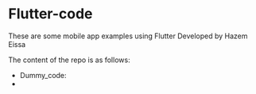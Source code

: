 # Flutter-code
These are some mobile app examples using Flutter
Developed by Hazem Eissa

The content of the repo is as follows:
- Dummy_code:
- 
